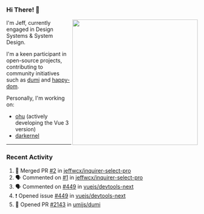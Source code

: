 ### Hi There! 👋

[<img src="https://github-contribution-stats.vercel.app/api/?username=jeffwcx" align="right" width="330" />](https://github.com/jeffwcx)

I'm Jeff, currently engaged in Design Systems & System Design.

I'm a keen participant in open-source projects, contributing to community initiatives such as [dumi](https://github.com/umijs/dumi) and [happy-dom](https://github.com/capricorn86/happy-dom).

Personally, I'm working on: 
+ [ohu](https://github.com/jeffwcx/ohu-mobile) (actively developing the Vue 3 version)
+ [darkernel](https://github.com/darkernel)


----

### Recent Activity

<!--START_SECTION:activity-->
1. 🎉 Merged PR [#2](https://github.com/jeffwcx/inquirer-select-pro/pull/2) in [jeffwcx/inquirer-select-pro](https://github.com/jeffwcx/inquirer-select-pro)
2. 🗣 Commented on [#1](https://github.com/jeffwcx/inquirer-select-pro/issues/1#issuecomment-2192057770) in [jeffwcx/inquirer-select-pro](https://github.com/jeffwcx/inquirer-select-pro)
3. 🗣 Commented on [#449](https://github.com/vuejs/devtools-next/issues/449#issuecomment-2171428647) in [vuejs/devtools-next](https://github.com/vuejs/devtools-next)
4. ❗ Opened issue [#449](https://github.com/vuejs/devtools-next/issues/449) in [vuejs/devtools-next](https://github.com/vuejs/devtools-next)
5. 💪 Opened PR [#2143](https://github.com/umijs/dumi/pull/2143) in [umijs/dumi](https://github.com/umijs/dumi)
<!--END_SECTION:activity-->
